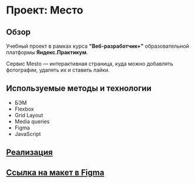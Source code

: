 # Проект: Место

## Обзор
Учебный проект в рамках курса **"Веб-разработчик+"** образовательной платформы **Яндекс.Практикум**.

Сервис Mesto — интерактивная страница, куда можно добавлять фотографии, удалять их и ставить лайки.

## Используемые методы и технологии
* БЭМ
* Flexbox
* Grid Layout
* Media queries
* Figma
* JavaScript

## [Реализация](https://hlopoq.github.io/mesto-project/)

## [Ссылка на макет в Figma](https://www.figma.com/file/2cn9N9jSkmxD84oJik7xL7/JavaScript.-Sprint-4?node-id=0%3A1)
